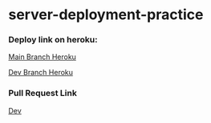 # server-deployment-practice

### Deploy link on heroku:

[Main Branch Heroku](https://deployserver-haneen.herokuapp.com/)

[Dev Branch Heroku](https://deployserver-haneen.herokuapp.com/)


### Pull Request Link

[Dev](https://github.com/HaneenKh88/server-deployment-practice/pull/2)

